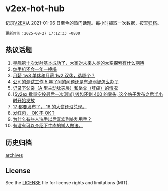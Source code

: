 # v2ex-hot-hub

 记录[V2EX](https://www.v2ex.com/)从 2021-01-06 日至今的热门话题。每小时抓取一次数据，按天[归档](archives)。

`更新时间：2025-08-27 17:12:33 +0800`

## 热议话题

1. [星舰第十次发射基本成功了，大家对未来人类的太空探索有什么期待](https://www.v2ex.com/t/1155181)
1. [你手机还会一年一换吗](https://www.v2ex.com/t/1155151)
1. [月薪 1w8 单休和月薪 1w2 双休，选哪个？](https://www.v2ex.com/t/1155168)
1. [公司的测试工作 5 年了问的问题还是有点弱智怎么办？](https://www.v2ex.com/t/1155212)
1. [记录下父亲（A 型主动脉夹层）和岳父（肝癌）的情况](https://www.v2ex.com/t/1155115)
1. [[$v2ex 批量空投最后一次测试] 钱包还剩 400 的零头, 这个帖子发布之后半小时开始发放](https://www.v2ex.com/t/1155095)
1. [17 都要发布了， 16 的大饼还没兑现。](https://www.v2ex.com/t/1155159)
1. [发红包， OK 不 OK？](https://www.v2ex.com/t/1155299)
1. [为什么有些人洗手以后喜欢到处乱甩手？](https://www.v2ex.com/t/1155154)
1. [有没有可以介绍下牛肉的懒人做法。](https://www.v2ex.com/t/1155236)

## 历史归档

[archives](archives)

## License

See the [LICENSE](LICENSE) file for license rights and limitations (MIT).
